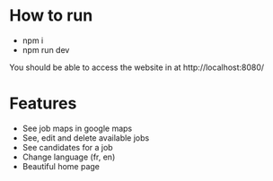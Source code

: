 # How to run
- npm i
- npm run dev

You should be able to access the website in at http://localhost:8080/

# Features
- See job maps in google maps
- See, edit and delete available jobs
- See candidates for a job
- Change language (fr, en)
- Beautiful home page
